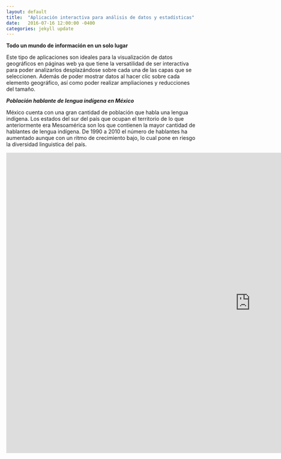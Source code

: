```yaml
---
layout: default
title:  "Aplicación interactiva para análisis de datos y estadísticas"
date:   2016-07-16 12:00:00 -0400
categories: jekyll update
---
```


<strong>Todo un mundo de información en un solo lugar</strong>

Este tipo de aplicaciones son ideales para la visualización de datos geográficos en páginas web ya que tiene la versatilidad de ser interactiva para poder analizarlos desplazándose sobre cada una de las capas que se seleccionen. Además de poder mostrar datos al hacer clic sobre cada elemento geográfico, así como poder realizar ampliaciones y reducciones del tamaño.

<strong><em>Población hablante de lengua indígena en México</em></strong>

México cuenta con una gran cantidad de población que habla una lengua indígena. Los estados del sur del país que ocupan el territorio de lo que anteriormente era Mesoamérica son los que contienen la mayor cantidad de hablantes de lengua indígena. De 1990 a 2010 el número de hablantes ha aumentado aunque con un ritmo de crecimiento bajo, lo cual pone en riesgo la diversidad linguistica del país. 

<iframe src="https://zenitmapas.github.io/maps/hablantes.html" style="border: none; width: 1300px; height: 800px"></iframe>




